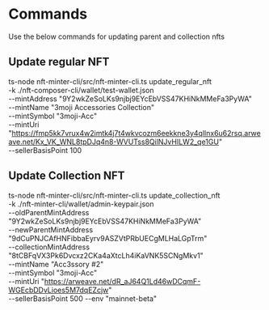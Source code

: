 # Commands

Use the below commands for updating parent and collection nfts

## Update regular NFT

ts-node nft-minter-cli/src/nft-minter-cli.ts update_regular_nft \
-k ./nft-composer-cli/wallet/test-wallet.json \
--mintAddress "9Y2wkZeSoLKs9njbj9EYcEbVSS47KHiNkMMeFa3PyWA" \
--mintName "3moji Accessories Collection" \
--mintSymbol "3moji-Acc" \
--mintUri "https://fmp5kk7vrux4w2imtk4j7t4wkvcozm6eekkne3y4qllnx6u62rsq.arweave.net/Kx_VK_WNL8tpDJq4n8-WVUTss8QilNJvHILW2_qe1GU" \
--sellerBasisPoint 100

## Update Collection NFT

ts-node nft-minter-cli/src/nft-minter-cli.ts update_collection_nft \
-k ./nft-minter-cli/wallet/admin-keypair.json \
--oldParentMintAddress "9Y2wkZeSoLKs9njbj9EYcEbVSS47KHiNkMMeFa3PyWA" \
--newParentMintAddress "9dCuPNJCAfHNFibbaEyrv9ASZVtPRbUECgMLHaLGpTrm" \
--collectionMintAddress "8tCBFqVX3Pk6Dvcxz2CKa4aXtcLh4iKaVNK5SCNgMkv1" \
--mintName "Acc3ssory #2" \
--mintSymbol "3moji-Acc" \
--mintUri "https://arweave.net/dR_aJ64Q1Ld46wDCqmF-WGEcbDDvLioes5M7dqEZcjw" \
--sellerBasisPoint 500
--env "mainnet-beta"
